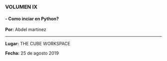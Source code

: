 ### VOLUMEN IX
#### - Como inciar en Python?

__Por:__  Abdel  martinez

-------------------------------
__Lugar:__  THE CUBE WORKSPACE

__Fecha:__  25 de agosto 2019
